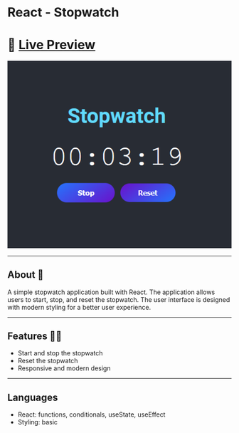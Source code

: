 # React - Stopwatch

# 🔗 [Live Preview](https://6696e6bcd13a7c3a0d6727c5--dreamy-sunburst-360b52.netlify.app/)

![Design preview](./public/preview.png)

---

## About 👋

A simple stopwatch application built with React. The application allows users to start, stop, and reset the stopwatch. The user interface is designed with modern styling for a better user experience.

---

## Features 👨‍💻

- Start and stop the stopwatch
- Reset the stopwatch
- Responsive and modern design

---

## Languages

- React: functions, conditionals, useState, useEffect
- Styling: basic
